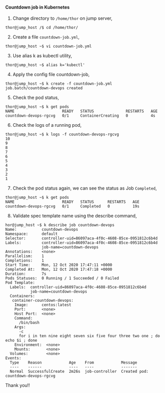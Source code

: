 #### Countdown job in Kubernetes

1. Change directory to `/home/thor` on jump server,

```
thor@jump_host /$ cd /home/thor/
```

2. Create a file `countdown-job.yml`, 

```
thor@jump_host ~$ vi countdown-job.yml
```

3. Use alias k as kubectl utility,

```
thor@jump_host ~$ alias k='kubectl'
```

4. Apply the config file countdown-job,

```
thor@jump_host ~$ k create -f countdown-job.yml
job.batch/countdown-devops created
```

5. Check the pod status,

```
thor@jump_host ~$ k get pods
NAME                     READY   STATUS              RESTARTS   AGE
countdown-devops-rgcvg   0/1     ContainerCreating   0          4s
```

6. Check the logs of a running pod,

```
thor@jump_host ~$ k logs -f countdown-devops-rgcvg
10
9
8
7
6
5
4
3
2
1
```

7. Check the pod status again, we can see the status as Job `Completed`,

```
thor@jump_host ~$ k get pods
NAME                     READY   STATUS      RESTARTS   AGE
countdown-devops-rgcvg   0/1     Completed   0          19s
```

8. Validate spec template name using the describe command,

```
hor@jump_host ~$ k describe job countdown-devops
Name:           countdown-devops
Namespace:      default
Selector:       controller-uid=86097aca-4f0c-4608-85ce-0951812c6b4d
Labels:         controller-uid=86097aca-4f0c-4608-85ce-0951812c6b4d
                job-name=countdown-devops
Annotations:    <none>
Parallelism:    1
Completions:    1
Start Time:     Mon, 12 Oct 2020 17:47:11 +0000
Completed At:   Mon, 12 Oct 2020 17:47:18 +0000
Duration:       7s
Pods Statuses:  0 Running / 1 Succeeded / 0 Failed
Pod Template:
  Labels:  controller-uid=86097aca-4f0c-4608-85ce-0951812c6b4d
           job-name=countdown-devops
  Containers:
   container-countdown-devops:
    Image:      centos:latest
    Port:       <none>
    Host Port:  <none>
    Command:
      /bin/bash
    Args:
      -c
      for i in ten nine eight seven six five four three two one ; do echo $i ; done
    Environment:  <none>
    Mounts:       <none>
  Volumes:        <none>
Events:
  Type    Reason            Age    From            Message
  ----    ------            ----   ----            -------
  Normal  SuccessfulCreate  2m26s  job-controller  Created pod: countdown-devops-rgcvg
```

Thank you!!
